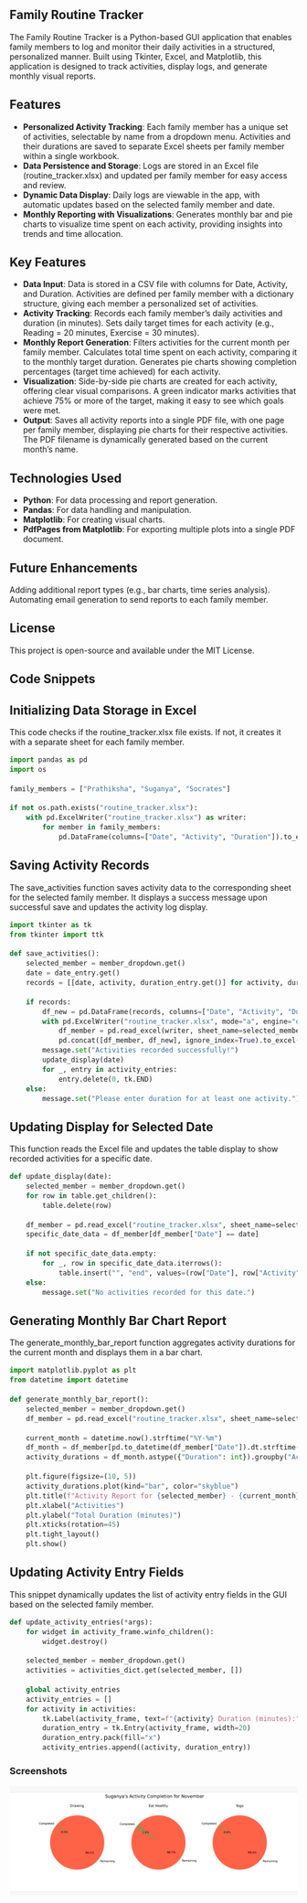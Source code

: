## Family Routine Tracker
The Family Routine Tracker is a Python-based GUI application that enables family members to log and monitor their daily activities in a structured, personalized manner. Built using Tkinter, Excel, and Matplotlib, this application is designed to track activities, display logs, and generate monthly visual reports.

## Features
- **Personalized Activity Tracking**: Each family member has a unique set of activities, selectable by name from a dropdown menu. Activities and their durations are saved to separate Excel sheets per family member within a single workbook.
- **Data Persistence and Storage**: Logs are stored in an Excel file (routine_tracker.xlsx) and updated per family member for easy access and review.
- **Dynamic Data Display**: Daily logs are viewable in the app, with automatic updates based on the selected family member and date.
- **Monthly Reporting with Visualizations**: Generates monthly bar and pie charts to visualize time spent on each activity, providing insights into trends and time allocation.


## Key Features
- **Data Input**:
Data is stored in a CSV file with columns for Date, Activity, and Duration.
Activities are defined per family member with a dictionary structure, giving each member a personalized set of activities.
- **Activity Tracking**:
Records each family member’s daily activities and duration (in minutes).
Sets daily target times for each activity (e.g., Reading = 20 minutes, Exercise = 30 minutes).
- **Monthly Report Generation**:
Filters activities for the current month per family member.
Calculates total time spent on each activity, comparing it to the monthly target duration.
Generates pie charts showing completion percentages (target time achieved) for each activity.
- **Visualization**:
Side-by-side pie charts are created for each activity, offering clear visual comparisons.
A green indicator marks activities that achieve 75% or more of the target, making it easy to see which goals were met.
- **Output**:
Saves all activity reports into a single PDF file, with one page per family member, displaying pie charts for their respective activities.
The PDF filename is dynamically generated based on the current month’s name.

## Technologies Used
- **Python**: For data processing and report generation.
- **Pandas**: For data handling and manipulation.
- **Matplotlib**: For creating visual charts.
- **PdfPages from Matplotlib**: For exporting multiple plots into a single PDF document.


## Future Enhancements
Adding additional report types (e.g., bar charts, time series analysis).
Automating email generation to send reports to each family member.

## License
This project is open-source and available under the MIT License.

## Code Snippets
## Initializing Data Storage in Excel
This code checks if the routine_tracker.xlsx file exists. If not, it creates it with a separate sheet for each family member.

```python
import pandas as pd
import os

family_members = ["Prathiksha", "Suganya", "Socrates"]

if not os.path.exists("routine_tracker.xlsx"):
    with pd.ExcelWriter("routine_tracker.xlsx") as writer:
        for member in family_members:
            pd.DataFrame(columns=["Date", "Activity", "Duration"]).to_excel(writer, sheet_name=member, index=False)
```

## Saving Activity Records
The save_activities function saves activity data to the corresponding sheet for the selected family member. It displays a success message upon successful save and updates the activity log display.

```python
import tkinter as tk
from tkinter import ttk

def save_activities():
    selected_member = member_dropdown.get()
    date = date_entry.get()
    records = [[date, activity, duration_entry.get()] for activity, duration_entry in activity_entries if duration_entry.get()]

    if records:
        df_new = pd.DataFrame(records, columns=["Date", "Activity", "Duration"]).astype({"Duration": int})
        with pd.ExcelWriter("routine_tracker.xlsx", mode="a", engine="openpyxl", if_sheet_exists="replace") as writer:
            df_member = pd.read_excel(writer, sheet_name=selected_member)
            pd.concat([df_member, df_new], ignore_index=True).to_excel(writer, sheet_name=selected_member, index=False)
        message.set("Activities recorded successfully!")
        update_display(date)
        for _, entry in activity_entries:
            entry.delete(0, tk.END)
    else:
        message.set("Please enter duration for at least one activity.")
```

## Updating Display for Selected Date
This function reads the Excel file and updates the table display to show recorded activities for a specific date.

```python
def update_display(date):
    selected_member = member_dropdown.get()
    for row in table.get_children():
        table.delete(row)

    df_member = pd.read_excel("routine_tracker.xlsx", sheet_name=selected_member)
    specific_date_data = df_member[df_member["Date"] == date]
    
    if not specific_date_data.empty:
        for _, row in specific_date_data.iterrows():
            table.insert("", "end", values=(row["Date"], row["Activity"], row["Duration"]))
    else:
        message.set("No activities recorded for this date.")
```

## Generating Monthly Bar Chart Report
The generate_monthly_bar_report function aggregates activity durations for the current month and displays them in a bar chart.

```python
import matplotlib.pyplot as plt
from datetime import datetime

def generate_monthly_bar_report():
    selected_member = member_dropdown.get()
    df_member = pd.read_excel("routine_tracker.xlsx", sheet_name=selected_member)
    
    current_month = datetime.now().strftime("%Y-%m")
    df_month = df_member[pd.to_datetime(df_member["Date"]).dt.strftime("%Y-%m") == current_month]
    activity_durations = df_month.astype({"Duration": int}).groupby("Activity")["Duration"].sum()

    plt.figure(figsize=(10, 5))
    activity_durations.plot(kind="bar", color="skyblue")
    plt.title(f"Activity Report for {selected_member} - {current_month}")
    plt.xlabel("Activities")
    plt.ylabel("Total Duration (minutes)")
    plt.xticks(rotation=45)
    plt.tight_layout()
    plt.show()
```

## Updating Activity Entry Fields
This snippet dynamically updates the list of activity entry fields in the GUI based on the selected family member.

```python
def update_activity_entries(*args):
    for widget in activity_frame.winfo_children():
        widget.destroy()

    selected_member = member_dropdown.get()
    activities = activities_dict.get(selected_member, [])

    global activity_entries
    activity_entries = []
    for activity in activities:
        tk.Label(activity_frame, text=f"{activity} Duration (minutes):", anchor="w").pack(fill="x")
        duration_entry = tk.Entry(activity_frame, width=20)
        duration_entry.pack(fill="x")
        activity_entries.append((activity, duration_entry))
```

### Screenshots
![Sample Image](images/routine.png)
